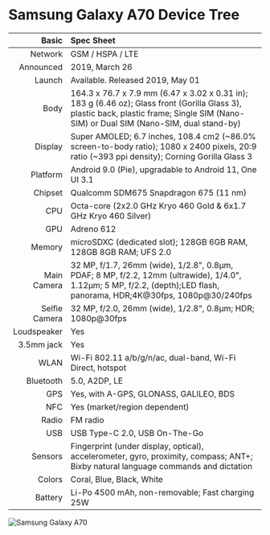 # Samsung Galaxy A70 Device Tree

Basic         |Spec Sheet
-------------:|:-------------------------------------------------------------------------------------------------------------------------------------------------------
Network	      | GSM / HSPA / LTE
Announced     |2019, March 26
Launch	      |Available. Released 2019, May 01
Body	      |164.3 x 76.7 x 7.9 mm (6.47 x 3.02 x 0.31 in); 183 g (6.46 oz); Glass front (Gorilla Glass 3), plastic back, plastic frame; Single SIM (Nano-SIM) or Dual SIM (Nano-SIM, dual stand-by)
Display	      |Super AMOLED; 6.7 inches, 108.4 cm2 (~86.0% screen-to-body ratio); 1080 x 2400 pixels, 20:9 ratio (~393 ppi density); Corning Gorilla Glass 3
Platform      |Android 9.0 (Pie), upgradable to Android 11, One UI 3.1
Chipset	      |Qualcomm SDM675 Snapdragon 675 (11 nm)
CPU	      |Octa-core (2x2.0 GHz Kryo 460 Gold & 6x1.7 GHz Kryo 460 Silver)
GPU	      |Adreno 612
Memory	      |microSDXC (dedicated slot); 128GB 6GB RAM, 128GB 8GB RAM; UFS 2.0
Main Camera   |32 MP, f/1.7, 26mm (wide), 1/2.8", 0.8µm, PDAF; 8 MP, f/2.2, 12mm (ultrawide), 1/4.0", 1.12µm; 5 MP, f/2.2, (depth);LED flash, panorama, HDR;4K@30fps, 1080p@30/240fps
Selfie Camera |32 MP, f/2.0, 26mm (wide), 1/2.8", 0.8µm; HDR; 1080p@30fps
Loudspeaker   |Yes
3.5mm jack    |Yes
WLAN	      |Wi-Fi 802.11 a/b/g/n/ac, dual-band, Wi-Fi Direct, hotspot
Bluetooth     |5.0, A2DP, LE
GPS	      |Yes, with A-GPS, GLONASS, GALILEO, BDS
NFC           |Yes (market/region dependent)
Radio	      |FM radio
USB	      |USB Type-C 2.0, USB On-The-Go
Sensors	      |Fingerprint (under display, optical), accelerometer, gyro, proximity, compass; ANT+; Bixby natural language commands and dictation
Colors 	      |Coral, Blue, Black, White
Battery       |Li-Po 4500 mAh, non-removable; Fast charging 25W

![Samsung Galaxy A70](https://fdn2.gsmarena.com/vv/pics/samsung/samsung-galaxy-a70-1.jpg "Samsung Galaxy A70")
